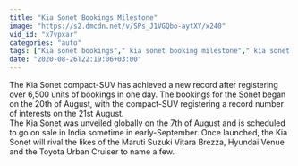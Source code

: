 ```yaml
---
title: "Kia Sonet Bookings Milestone"
image: "https://s2.dmcdn.net/v/SPs_J1VGQbo-aytXY/x240"
vid_id: "x7vpxar"
categories: "auto"
tags: ["Kia sonet bookings"," kia sonet booking milestone"," kia sonet booking amount"]
date: "2020-08-26T22:19:06+03:00"
---
```

The Kia Sonet compact-SUV has achieved a new record after registering over 6,500 units of bookings in one day. The bookings for the Sonet began on the 20th of August, with the compact-SUV registering a record number of interests on the 21st August.  <br>The Kia Sonet was unveiled globally on the 7th of August and is scheduled to go on sale in India sometime in early-September. Once launched, the Kia Sonet will rival the likes of the Maruti Suzuki Vitara Brezza, Hyundai Venue and the Toyota Urban Cruiser to name a few.

